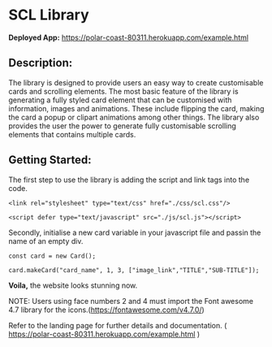 # SCL Library

**Deployed App:**  https://polar-coast-80311.herokuapp.com/example.html

## Description:
The library is designed to provide users an easy way to create customisable cards and scrolling
elements. The most basic feature of the library is generating a fully styled card element that can be customised with information, images and animations.
These include flipping the card, making the card a popup or clipart animations among other things.
The library also provides the user the power to generate fully customisable scrolling elements that
contains multiple cards.

## Getting Started:
The first step to use the library is adding the script and link tags into the code.

```
<link rel="stylesheet" type="text/css" href="./css/scl.css"/>

<script defer type="text/javascript" src="./js/scl.js"></script>
```

Secondly, initialise a new card variable in your javascript file and passin the name of an empty div.

```
const card = new Card();

card.makeCard("card_name", 1, 3, ["image_link","TITLE","SUB-TITLE"]);
```

**Voila,** the website looks stunning now. 

NOTE: Users using face numbers 2 and 4 must import the Font awesome 4.7 library for the icons.(https://fontawesome.com/v4.7.0/)

Refer to the landing page for further details and documentation. ( https://polar-coast-80311.herokuapp.com/example.html
)
